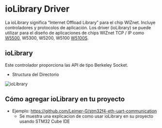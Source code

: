 # ioLibrary Driver
La ioLibrary significa “Internet Offload Library” para el chip WIZnet. Incluye controladores y protocolos de aplicación.
Los driver (ioLibrary) se puede utilizar para el diseño de aplicaciones de chips WIZnet TCP / IP como [W5500](http://wizwiki.net/wiki/doku.php?id=products:w5500:start), W5300, W5200, W5100 [W5100S](http://wizwiki.net/wiki/doku.php?id=products:w5100s:start).

## ioLibrary
Este controlador proporciona las API de tipo Berkeley Socket.
- Structura del Directorio
<!-- ioLibrary pic -->
![ioLibrary](https://user-images.githubusercontent.com/74838411/110692443-50863080-81b4-11eb-863d-3eb237bfe6a2.PNG "ioLibrary")

## Cómo agregar ioLibrary en tu proyecto
  - Ejemplo: https://github.com/Leimer-G/stm32f4-eth-uart-communication
    - Se muestra una explicacion de como usar ioLibrary en su proyecto usando STM32 Cube IDE
